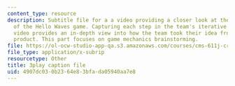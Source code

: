 ```yaml
---
content_type: resource
description: Subtitle file for a a video providing a closer look at the development
  of the Hello Waves game. Capturing each step in the team's iterative process, the
  video provides an in-depth view into how the team took their idea from pitch to
  product. This part focuses on game mechanics brainstorming.
file: https://ol-ocw-studio-app-qa.s3.amazonaws.com/courses/cms-611j-creating-video-games-fall-2014/4907dc030b2364e83bfada05940aa7e8_lxpXowuUdKw.srt
file_type: application/x-subrip
resourcetype: Other
title: 3play caption file
uid: 4907dc03-0b23-64e8-3bfa-da05940aa7e8
---
```

